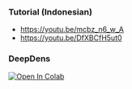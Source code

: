 </a>

### Tutorial (Indonesian)
- https://youtu.be/mcbz_n6_w_A
- https://youtu.be/DfXBCfH5ut0

### DeepDens
[![Open In Colab](https://colab.research.google.com/assets/colab-badge.svg)](https://colab.research.google.com/github/Denny1809/main/deepden/arden/deepden.ipynb)
